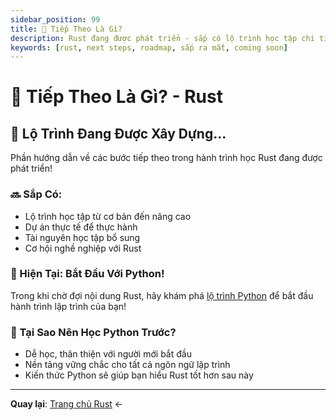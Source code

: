```yaml
---
sidebar_position: 99
title: 🚀 Tiếp Theo Là Gì?
description: Rust đang được phát triển - sắp có lộ trình học tập chi tiết!
keywords: [rust, next steps, roadmap, sắp ra mắt, coming soon]
---
```


# 🚀 Tiếp Theo Là Gì? - Rust

## 🚧 Lộ Trình Đang Được Xây Dựng...

Phần hướng dẫn về các bước tiếp theo trong hành trình học Rust đang được phát triển!

### 🔜 Sắp Có:
- Lộ trình học tập từ cơ bản đến nâng cao
- Dự án thực tế để thực hành
- Tài nguyên học tập bổ sung
- Cơ hội nghề nghiệp với Rust

### 🐍 Hiện Tại: Bắt Đầu Với Python!
Trong khi chờ đợi nội dung Rust, hãy khám phá [lộ trình Python](/docs-python/whats-next) để bắt đầu hành trình lập trình của bạn!

### 🎯 Tại Sao Nên Học Python Trước?
- Dễ học, thân thiện với người mới bắt đầu
- Nền tảng vững chắc cho tất cả ngôn ngữ lập trình
- Kiến thức Python sẽ giúp bạn hiểu Rust tốt hơn sau này

---

**Quay lại**: [Trang chủ Rust](/docs-rust/intro) ←